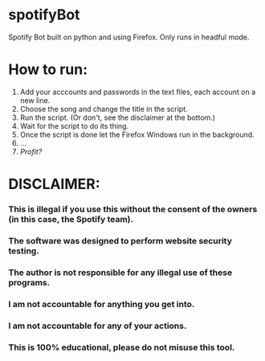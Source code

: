 # spotifyBot

Spotify Bot built on python and using Firefox. Only runs in headful mode.

# How to run:

1. Add your acccounts and passwords in the text files, each account on a new line.
2. Choose the song and change the title in the script.
3. Run the script. (Or don't, see the disclaimer at the bottom.)
4. Wait for the script to do its thing.
5. Once the script is done let the Firefox Windows run in the background.
6. ...
7. *Profit?*

# DISCLAIMER:

### This is illegal if you use this without the consent of the owners (in this case, the Spotify team).
### The software was designed to perform website security testing.
### The author is not responsible for any illegal use of these programs.
### I am not accountable for anything you get into.
### I am not accountable for any of your actions.
### This is 100% educational, please do not misuse this tool.
